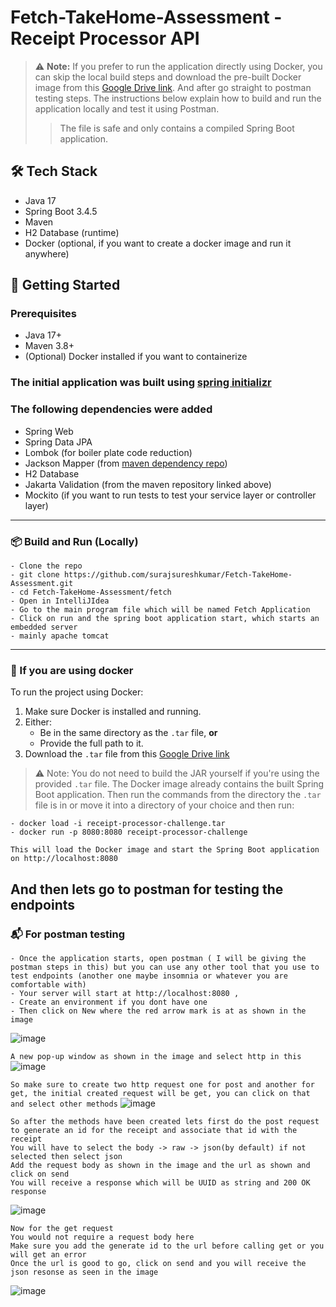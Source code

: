 # Fetch-TakeHome-Assessment - Receipt Processor API

> ⚠️ **Note:** If you prefer to run the application directly using Docker, you can skip the local build steps and download the pre-built Docker image from this [Google Drive link](https://drive.google.com/file/d/1zrJJkLRJpC_gppwrr71CmiS8cjlYHfiY/view?usp=sharing). And after go straight to postman testing steps.
> The instructions below explain how to build and run the application locally and test it using Postman.
>> The file is safe and only contains a compiled Spring Boot application.

## 🛠️ Tech Stack
- Java 17
- Spring Boot 3.4.5
- Maven
- H2 Database (runtime)
- Docker (optional, if you want to create a docker image and run it anywhere)

## 🚀 Getting Started

### Prerequisites
- Java 17+
- Maven 3.8+
- (Optional) Docker installed if you want to containerize

### The initial application was built using [spring initializr](https://start.spring.io/)

### The following dependencies were added
- Spring Web
- Spring Data JPA
- Lombok (for boiler plate code reduction)
- Jackson Mapper (from [maven dependency repo](https://mvnrepository.com/))
- H2 Database
- Jakarta Validation (from the maven repository linked above)
- Mockito (if you want to run tests to test your service layer or controller layer)
---

### 📦 Build and Run (Locally)
```
- Clone the repo
- git clone https://github.com/surajsureshkumar/Fetch-TakeHome-Assessment.git
- cd Fetch-TakeHome-Assessment/fetch
- Open in IntelliJIdea
- Go to the main program file which will be named Fetch Application
- Click on run and the spring boot application start, which starts an embedded server
- mainly apache tomcat
```
---
### 🐳 If you are using docker

To run the project using Docker:

1. Make sure Docker is installed and running.
2. Either:
   - Be in the same directory as the `.tar` file, **or**
   - Provide the full path to it.
3. Download the `.tar` file from this [Google Drive link](https://drive.google.com/file/d/1zrJJkLRJpC_gppwrr71CmiS8cjlYHfiY/view?usp=sharing)
> ⚠️ Note: You do not need to build the JAR yourself if you're using the provided `.tar` file. The Docker image already contains the built Spring Boot application.
Then run the commands from the directory the `.tar` file is in or move it into a directory of your choice and then run:

```
- docker load -i receipt-processor-challenge.tar
- docker run -p 8080:8080 receipt-processor-challenge

This will load the Docker image and start the Spring Boot application on http://localhost:8080
```
And then lets go to postman for testing the endpoints
---

### 📬 For postman testing 
```
- Once the application starts, open postman ( I will be giving the postman steps in this) but you can use any other tool that you use to test endpoints (another one maybe insomnia or whatever you are comfortable with)
- Your server will start at http://localhost:8080 ,
- Create an environment if you dont have one
- Then click on New where the red arrow mark is at as shown in the image
```
![image](https://github.com/user-attachments/assets/0343adcd-88a8-4e4d-970d-cb36c9416ffb)

```A new pop-up window as shown in the image and select http in this```
![image](https://github.com/user-attachments/assets/d9e3e693-bccc-4acc-8e71-554f13a70a10)


```So make sure to create two http request one for post and another for get, the initial created request will be get, you can click on that and select other methods```
![image](https://github.com/user-attachments/assets/562c7974-6ee3-4a4f-af11-47307fbd6516)

```
So after the methods have been created lets first do the post request to generate an id for the receipt and associate that id with the receipt
You will have to select the body -> raw -> json(by default) if not selected then select json
Add the request body as shown in the image and the url as shown and click on send
You will receive a response which will be UUID as string and 200 OK response
```
![image](https://github.com/user-attachments/assets/2fc88b52-4b90-4d8a-90e4-74eae0328d04)

```
Now for the get request
You would not require a request body here
Make sure you add the generate id to the url before calling get or you will get an error
Once the url is good to go, click on send and you will receive the json resonse as seen in the image
```
![image](https://github.com/user-attachments/assets/02887868-cff4-4da7-81bb-aa9b0d31101e)

